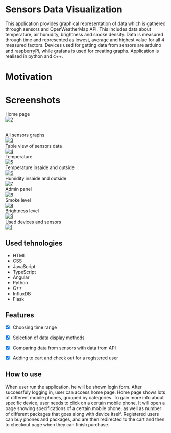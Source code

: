 # Sensors Data Visualization
<p>
This application provides graphical representation of data which is gathered through sensors and OpenWeatherMap API. This includes data about temperature, air humidity, brightness and smoke density. Data is measured through time and represented as lowest, average and highest value for all 4 measured factors. Devices used for getting data from sensors are arduino and raspberryPi, while grafana is used for creating graphs. Application is realised in python and c++.
  
</p>

# Motivation

<p>

</p>

# Screenshots
Home page
<br>
<a href="https://ibb.co/r7TbhhY"><img src="https://i.ibb.co/Pm3TyyK/2.png" alt="2" border="0"></a>

<br>
All sensors graphs
<br>
<a href="https://ibb.co/R7VvK0D"><img src="https://i.ibb.co/d7zWv25/3.png" alt="3" border="0"></a>

<br>
Table view of sensors data
<br>
<a href="https://ibb.co/jV7hZbZ"><img src="https://i.ibb.co/6v6YJrJ/4.png" alt="4" border="0"></a>
<br>
Temperature <br>
<a href="https://ibb.co/rwsDZpx"><img src="https://i.ibb.co/wzs5KQS/5.png" alt="5" border="0"></a>

<br>
Temperature insaide and outside
<br>
<a href="https://ibb.co/RPMZQK0"><img src="https://i.ibb.co/Bj7dTJZ/6.png" alt="6" border="0"></a>

<br>
Humidity insaide and outside
<br>
<a href="https://ibb.co/pn7DXxx"><img src="https://i.ibb.co/mSjszGG/7.png" alt="7" border="0"></a>
<br>
Admin panel
<br>
<a href="https://ibb.co/7v139wB"><img src="https://i.ibb.co/qBrHZth/8.png" alt="8" border="0"></a>
<br>
Smoke level
<br>
<a href="https://ibb.co/qB6S58y"><img src="https://i.ibb.co/TcyfLGv/8.png" alt="8" border="0"></a>

<br>
Brightness level
<br>
<a href="https://ibb.co/cCXmVKR"><img src="https://i.ibb.co/txPdFwn/9.png" alt="9" border="0"></a>


<br>
Used devices and sensors
<br>
<a href="https://ibb.co/NT6Gbcy"><img src="https://i.ibb.co/Z26b7qM/1.png" alt="1" border="0"></a>
<br>

## Used tehnologies


<ul>
  <li>HTML</li>
  <li>CSS</li>
  <li>JavaScript</li>
  <li>TypeScript</li>
  <li>Angular</li>
  <li>Python</li>
  <li>C++</li>
  <li>InfluxDB</li>
  <li>Flask</li>
  
</ul>


## Features


- [x] Choosing time range
- [x] Selection of data display methods
- [x] Comparing data from sensors with data from API
- [x] Adding to cart and check out for a registered user


## How to use
<p>When user run the application, he will be shown login form. After successfuly logging in, user can access home page. Home page shows lots of different mobile phones, grouped by categories. To gain more info about specific device, user needs to click on a certain mobile phone. It will open a page showing specifications of a certain mobile phone, as well as number of different packages that goes along with device itself. Registered users can buy phones and packages, and are then redirected to the cart and then to checkout page when they can finish purchase.</p>
